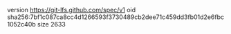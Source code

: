 version https://git-lfs.github.com/spec/v1
oid sha256:7bf1c087ca8cc4d1266593f3730489cb2dee71c459dd3fb01d2e6fbc1052c40b
size 2633
